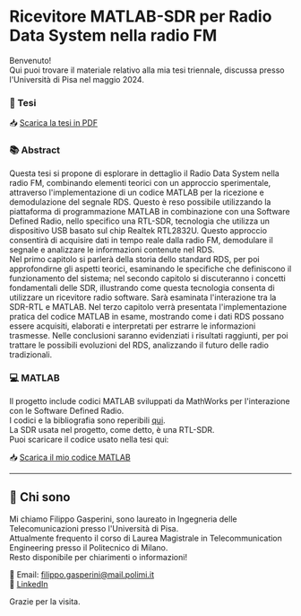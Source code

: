# Ricevitore MATLAB-SDR per Radio Data System nella radio FM

Benvenuto!   
Qui puoi trovare il materiale relativo alla mia tesi triennale, discussa presso l'Università di Pisa nel maggio 2024.

### 📄 Tesi

📥 [Scarica la tesi in PDF](RDS_SDR_MATLAB.pdf)

### 📚 Abstract
Questa tesi si propone di esplorare in dettaglio il Radio Data System nella
radio FM, combinando elementi teorici con un approccio sperimentale, attraverso
l'implementazione di un codice MATLAB per la ricezione e demodulazione del
segnale RDS. Questo è reso possibile utilizzando la piattaforma di
programmazione MATLAB in combinazione con una Software Defined Radio,
nello specifico una RTL-SDR, tecnologia che utilizza un dispositivo USB basato
sul chip Realtek RTL2832U. Questo approccio consentirà di acquisire dati in
tempo reale dalla radio FM, demodulare il segnale e analizzare le informazioni
contenute nel RDS.  
Nel primo capitolo si parlerà della storia dello standard RDS, per poi
approfondirne gli aspetti teorici, esaminando le specifiche che definiscono il
funzionamento del sistema; nel secondo capitolo si discuteranno i concetti
fondamentali delle SDR, illustrando come questa tecnologia consenta di utilizzare
un ricevitore radio software. Sarà esaminata l'interazione tra la SDR-RTL e
MATLAB. Nel terzo capitolo verrà presentata l'implementazione pratica del
codice MATLAB in esame, mostrando come i dati RDS possano essere acquisiti,
elaborati e interpretati per estrarre le informazioni trasmesse. Nelle conclusioni
saranno evidenziati i risultati raggiunti, per poi trattare le possibili evoluzioni
del RDS, analizzando il futuro delle radio tradizionali. 

### 💻 MATLAB

Il progetto include codici MATLAB sviluppati da MathWorks per l'interazione con le Software Defined Radio.    
I codici e la bibliografia sono reperibili [qui](https://it.mathworks.com/help/comm/ug/rds-rbds-and-radiotext-plus-rt-fm-receiver.html).   
La SDR usata nel progetto, come detto, è una RTL-SDR.  
Puoi scaricare il codice usato nella tesi qui:  

📥 [Scarica il mio codice MATLAB](RDS_code.m)

---

## 👤 Chi sono

Mi chiamo Filippo Gasperini, sono laureato in Ingegneria delle Telecomunicazioni presso l'Università di Pisa.   
Attualmente frequento il corso di Laurea Magistrale in Telecommunication Engineering presso il Politecnico di Milano.   
Resto disponibile per chiarimenti o informazioni!

📧 Email: filippo.gasperini@mail.polimi.it  
🔗 [LinkedIn](https://www.linkedin.com/in/filippo-gasperini) 

Grazie per la visita.
